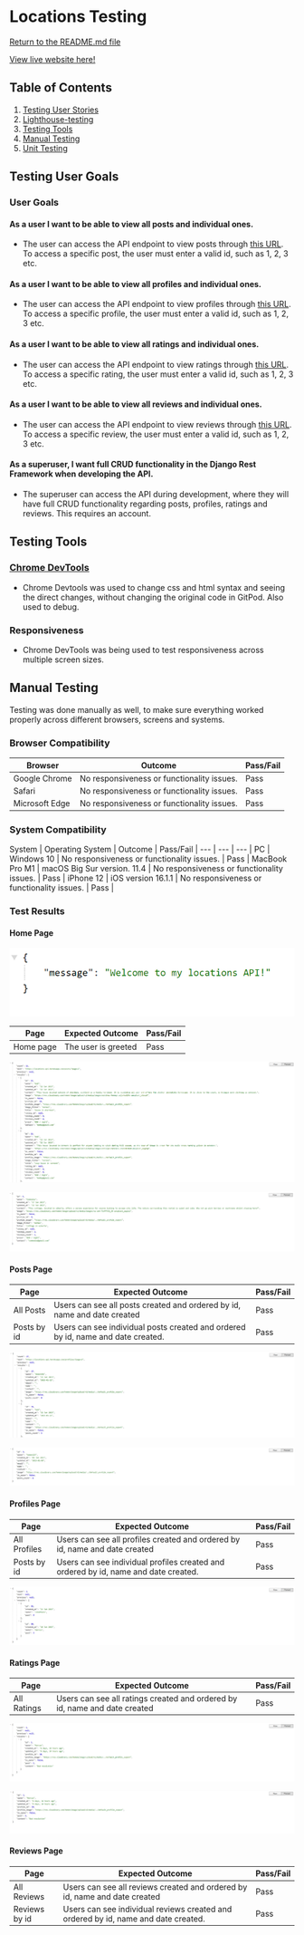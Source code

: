 # Locations Testing

[Return to the README.md file](https://github.com/Hemenhk/locations/blob/main/README.md)  

[View live website here!](https://locations-p5.herokuapp.com/)

## Table of Contents

1. [Testing User Stories](#testing-user-stories)
2. [Lighthouse-testing](#lighthouse-testing)
4. [Testing Tools](#testing-tools)
5. [Manual Testing](#manual-testing)
6. [Unit Testing](#unit-testing)


## Testing User Goals

### User Goals

#### As a user I want to be able to view all posts and individual ones.

* The user can access the API endpoint to view posts through [this URL](https://locations-api.herokuapp.com/posts/). To access a specific post, the user must enter a valid id, such as 1, 2, 3 etc.

#### As a user I want to be able to view all profiles and individual ones.

* The user can access the API endpoint to view profiles through [this URL](https://locations-api.herokuapp.com/profiles/). To access a specific profile, the user must enter a valid id, such as 1, 2, 3 etc.

#### As a user I want to be able to view all ratings and individual ones.

* The user can access the API endpoint to view ratings through [this URL](https://locations-api.herokuapp.com/ratings/). To access a specific rating, the user must enter a valid id, such as 1, 2, 3 etc.

#### As a user I want to be able to view all reviews and individual ones.

* The user can access the API endpoint to view reviews through [this URL](https://locations-api.herokuapp.com/reviews/). To access a specific review, the user must enter a valid id, such as 1, 2, 3 etc.

#### As a superuser, I want full CRUD functionality in the Django Rest Framework when developing the API.

* The superuser can access the API during development, where they will have full CRUD functionality regarding posts, profiles, ratings and reviews. This requires an account.

## Testing Tools


### [Chrome DevTools](https://developer.chrome.com/docs/devtools/)

* Chrome Devtools was used to change css and html syntax and seeing the direct changes, without changing the original code in GitPod. Also used to debug.


### Responsiveness

* Chrome DevTools was being used to test responsiveness across multiple screen sizes. 


## Manual Testing

Testing was done manually as well, to make sure everything worked properly across different browsers, screens and systems.


### Browser Compatibility

Browser | Outcome | Pass/Fail | 
--- | --- | --- |
Google Chrome | No responsiveness or functionality issues. | Pass |
Safari | No responsiveness or functionality issues. | Pass |
Microsoft Edge | No responsiveness or functionality issues. | Pass |

### System Compatibility

System | Operating System | Outcome | Pass/Fail | 
--- | --- | --- |
PC | Windows 10 | No responsiveness or functionality issues. | Pass |
MacBook Pro M1 | macOS Big Sur version. 11.4 | No responsiveness or functionality issues. | Pass |
iPhone 12 | iOS version 16.1.1 | No responsiveness or functionality issues. | Pass |

### Test Results

#### Home Page

![Home Page](assets/readme/api%20home%20page.png)

Page | Expected Outcome | Pass/Fail |
--- | --- | --- |
Home page | The user is greeted | Pass |

![All Posts](assets/readme/all%20posts.png)

![Posts By ID](assets/readme/posts%20id.png)


#### Posts Page

Page | Expected Outcome | Pass/Fail |
--- | --- | --- |
All Posts | Users can see all posts created and ordered by id, name and date created | Pass |
Posts by id | Users can see individual posts created and ordered by id, name and date created. | Pass |

![All Profiles](assets/readme/all%20profiles.png)

![Profiles By ID](assets/readme/profiles%20id.png)

#### Profiles Page

Page | Expected Outcome | Pass/Fail |
--- | --- | --- |
All Profiles | Users can see all profiles created and ordered by id, name and date created | Pass |
Posts by id | Users can see individual profiles created and ordered by id, name and date created. | Pass |

![All Ratings](assets/readme/all%20ratings.png)

#### Ratings Page

Page | Expected Outcome | Pass/Fail |
--- | --- | --- |
All Ratings | Users can see all ratings created and ordered by id, name and date created | Pass |

![All Reviews](assets/readme/all%20reviews.png)

![Reviews By ID](assets/readme/reviews%20id.png)

#### Reviews Page

Page | Expected Outcome | Pass/Fail |
--- | --- | --- |
All Reviews | Users can see all reviews created and ordered by id, name and date created | Pass |
Reviews by id | Users can see individual reviews created and ordered by id, name and date created. | Pass |
